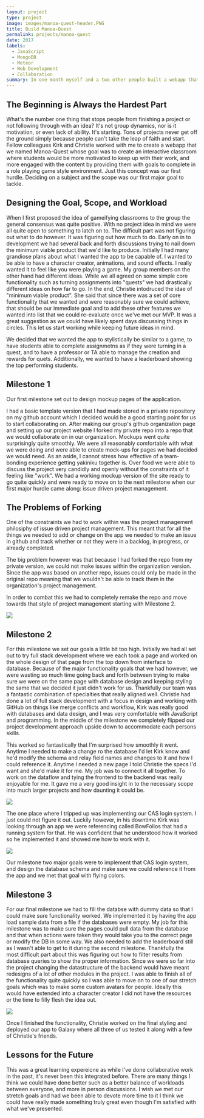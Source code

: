 ```yaml
---
layout: project
type: project
image: images/manoa-quest-header.PNG
title: Build Manoa-Quest
permalink: projects/manoa-quest
date: 2017
labels:
  - JavaScript
  - MongoDB
  - Meteor
  - Web Development
  - Collaboration
summary: In one month myself and a two other people built a webapp that aimed to gameify classrooms in order to encourage students to become motivated with their classwork and engaged.
---
```


## The Beginning is Always the Hardest Part
What's the number one thing that stops people from finishing a project or not following through with an idea? It's not group dynamics, nor is it motivation, or even lack of ability. It's starting. Tons of projects never get off the ground simply because people can't take the leap of faith and start. Fellow colleagues Kirk and Christie worked with me to create a webapp that we named Manoa-Quest whose goal was to create an interactive classroom where students would be more motivated to keep up with their work, and more engaged with the content by providing them with goals to complete in a role playing game style environment. Just this concept was our first hurdle. Deciding on a subject and the scope was our first major goal to tackle. 

## Designing the Goal, Scope, and Workload
When I first proposed the idea of gameifying classrooms to the group the general consensus was quite positive. With no project idea in mind we were all quite open to something to latch on to. The difficult part was not figuring out what to do however. It was figuring out how much to do. Early on in to development we had several back and forth discussions trying to nail down the minimum viable product that we'd like to produce. Initially I had many grandiose plans about what I wanted the app to be capable of. I wanted to be able to have a character creator, animations, and sound effects. I really wanted it to feel like you were playing a game. My group members on the other hand had different ideas. While we all agreed on some simple core functionality such as turning assignments into "quests" we had drastically different ideas on how far to go. In the end, Christie intodruced the idae of "minimum viable product". She said that since there was a set of core functionality that we wanted and were reasonably sure we could achieve, that should be our immediate goal and to add these other features we wanted into  list that we could re-evaluate once we've met our MVP. It was a great suggestion as we could have likely spent days discussing things in circles. This let us start working while keeping future ideas in mind.

We decided that we wanted the app to stylistically be similar to a game, to have students able to complete assignmetns as if they were turning in a quest, and to have a professor or TA able to manage the creation and rewards for quets. Additionally, we wanted to have a leaderboard showing the top performing students.
  
 ## Milestone 1
 Our first milestone set out to design mockup pages of the application.
 
 I had a basic template version that I had made stored in a private repository on my github account which I decided would be a good starting point for us to start collaborating on. After making our group's github organization page and setting up our project website I forked my private repo into a repo that we would collaborate on in our organization. Mockups went quite surprisingly quite smoothly. We were all reasonably comfortable with what we were doing and were able to create mock-ups for pages we had decided we would need. As an aside, I cannot stress how effective of a team-bonding experience getting yakiniku together is. Over food we were able to discuss the project very candidly and openly without the constraints of it feeling like "work". We had a working mockup version of the site ready to go quite quickly and were ready to move on to the next milestone when our first major hurdle came along: issue driven project management.
 
 ## The Problems of Forking
 One of the constraints we had to work within was the project management philosiphy of issue driven project management. This meant that for all the things we needed to add or change on the app we needed to make an issue in github and track whether or not they were in a backlog, in progress, or already completed.
 
 The big problem however was that because I had forked the repo from my private version, we could not make issues within the organization version. Since the app was based on another repo, issues could only be made in the original repo meaning that we wouldn't be able to track them in the organization's project management.
 
 In order to combat this we had to completely remake the repo and move towards that style of project management starting with Milestone 2.
 
<div>
 <img class="ui image" src="../images/m1screencap.PNG">
</div>
 
 ## Milestone 2
 For this milestone we set our goals a little bit too high. Initially we had all set out to try full stack development where we each took a page and worked on the whole design of that page from the top down from interface to database. Because of the major functionality goals that we had however, we were wasting so much time going back and forth between trying to make sure we were on the same page with database design and keeping styling the same that we decided it just didn't work for us. Thankfully our team was a fantastic combination of specialties that really aligned well. Christie had done a lot of full stack development with a focus in design and working with GitHub on things like merge conflicts and workflow, Kirk was really good with databases and data design, and I was very comfortable with JavaScript and programming. In the middle of the milestone we completely flipped our project development approach upside down to accommodate each persons skills.
 
 This worked so fantastically that I'm surprised how smoothly it went. Anytime I needed to make a change ro the database I'd let Kirk know and he'd modify the schema and relay field names and changes to it and how I could reference it. Anytime I needed a new page I told Christie the specs I'd want and she'd make it for me. My job was to connect it all together. To work on the dataflow and tying the frontend to the backend was really enjoyable for me. It gave me a very good insight in to the necessary scope into much larger projects and how daunting it could be.
 
<div>
 <img class="ui image" src="../images/student-home-page.png">
</div>
 
 The one place where I tripped up was implementing our CAS login system. I just could not figure it out. Luckily however, in his downtime Kirk was looking through an app we were referencing called BowFolios that had a running system for that. He was confident that he understood how it worked so he implemented it and showed me how to work with it.
 
<div>
  <img class="ui image" src="../images/landing-page.PNG">
</div>
 
  Our milestone two major goals were to implement that CAS login system, and design the database schema and make sure we could reference it from the app and we met that goal with flying colors.
  
 ## Milestone 3
 For our final milestone we had to fill the databse with dummy data so that I could make sure functionality worked. We implemented it by having the app load sample data from a file if the databases were empty. My job for this milestone was to make sure the pages could pull data from the database and that when actions were taken they would take you to the correct page or modify the DB in some way. We also needed to add the leaderboard still as I wasn't able to get to it during the second milestone. Thankfully the most difficult part about this was figuring out how to filter results from database queries to show the proper information. Since we were so far into the project changing the datastructure of the backend would have meant redesigns of a lot of other modules in the project. I was able to finish all of the functionality quite quickly so I was able to move on to one of our stretch goals which was to make some custom avatars for people. Ideally this would have extended into a character creator I did not have the resources or the time to filly flesh the idea out.
 
<div>
  <img class="ui image" src="../images/leaderboard.png">
</div>
 
 
 Once I finished the functionality, Christie worked on the final styling and deployed our app to Galaxy where all three of us tested it along with a few of Christie's friends.
 
## Lessons for the Future
This was a great learning expereicne as while I've done collaborative work in the past, it's never been this integrated before. There are many things I think we could have done better such as a better balance of workloads between everyone, and more in person discussions. I wish we met our stretch goals and had we been able to devote more time to it I think we could have really made something truly great even though I'm satisfied with what we've presented.